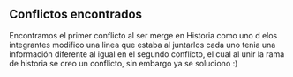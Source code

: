 ## Conflictos encontrados 

Encontramos el primer conflicto al ser merge en Historia como uno d elos integrantes modifico una linea que estaba al juntarlos cada uno tenia una información diferente al igual en el segundo conflicto, el cual al unir la rama de historia se creo un conflicto, sin embargo ya se soluciono :)